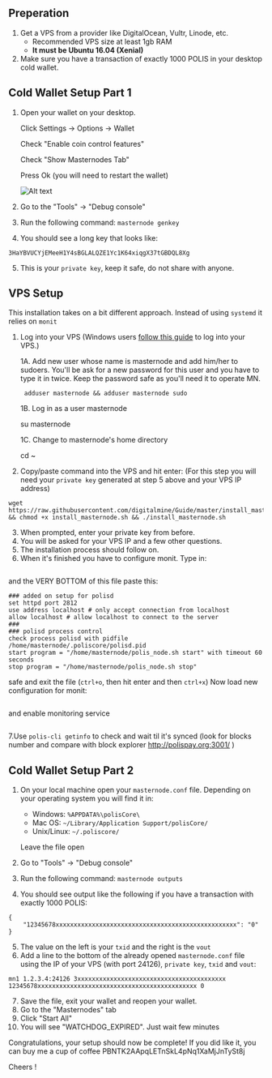 ## Preperation

1. Get a VPS from a provider like DigitalOcean, Vultr, Linode, etc. 
   - Recommended VPS size at least 1gb RAM 
   - **It must be Ubuntu 16.04 (Xenial)**
2. Make sure you have a transaction of exactly 1000 POLIS in your desktop cold wallet.

## Cold Wallet Setup Part 1

1. Open your wallet on your desktop.

   Click Settings -> Options -> Wallet
   
   Check "Enable coin control features"
   
   Check "Show Masternodes Tab"
   
   Press Ok (you will need to restart the wallet)
   
   ![Alt text](https://github.com/digitalmine/Guide/blob/master/poliswalletsettings.png "Wallet Settings")

   
   
   
2. Go to the "Tools" -> "Debug console"
3. Run the following command: `masternode genkey`
4. You should see a long key that looks like:
```
3HaYBVUCYjEMeeH1Y4sBGLALQZE1Yc1K64xiqgX37tGBDQL8Xg
```
5. This is your `private key`, keep it safe, do not share with anyone.




## VPS Setup

This installation takes on a bit different approach. Instead of using `systemd` it relies on `monit`

1. Log into your VPS (Windows users [follow this guide](https://www.digitalocean.com/community/tutorials/how-to-log-into-your-droplet-with-putty-for-windows-users) to log into your VPS.)

    1A. Add new user whose name is masternode and add him/her to sudoers. You'll be ask for a new password for this user and
        you have to type it in twice. Keep the password safe as you'll need it to operate MN.
        
        adduser masternode && adduser masternode sudo
        
     1B. Log in as a user masternode
     
     su masternode
     
     1C. Change to masternode's home directory
     
     cd ~   
2. Copy/paste command into the VPS and hit enter: (For this step you will need your `private key` 
   generated at step 5 above and your VPS IP address)
```
wget https://raw.githubusercontent.com/digitalmine/Guide/master/install_masternode.sh && chmod +x install_masternode.sh && ./install_masternode.sh
```
3. When prompted, enter your private key from before.
4. You will be asked for your VPS IP and a few other questions.
5. The installation process should follow on.
6. When it's finished you have to configure monit. Type in:

```sudo nano /etc/monit/monitrc
```

and the VERY BOTTOM of this file paste this:

```
### added on setup for polisd
set httpd port 2812
use address localhost # only accept connection from localhost 
allow localhost # allow localhost to connect to the server
###
### polisd process control
check process polisd with pidfile /home/masternode/.poliscore/polisd.pid
start program = "/home/masternode/polis_node.sh start" with timeout 60 seconds
stop program = "/home/masternode/polis_node.sh stop"
```

safe and exit the file (`ctrl+o`, then hit enter and then `ctrl+x`)
Now load new configuration for monit:

```sudo monit reload
```

and enable monitoring service

```sudo monit start polisd
```

7.Use `polis-cli getinfo` to check and wait til it's synced 
  (look for blocks number and compare with block explorer http://polispay.org:3001/ )


## Cold Wallet Setup Part 2 

1. On your local machine open your `masternode.conf` file.
   Depending on your operating system you will find it in:
   * Windows: `%APPDATA%\polisCore\`
   * Mac OS: `~/Library/Application Support/polisCore/`
   * Unix/Linux: `~/.poliscore/`
   
   Leave the file open
2. Go to "Tools" -> "Debug console"
3. Run the following command: `masternode outputs`
4. You should see output like the following if you have a transaction with exactly 1000 POLIS:
```
{
    "12345678xxxxxxxxxxxxxxxxxxxxxxxxxxxxxxxxxxxxxxxxxxxxxxxxxx": "0"
}
```
5. The value on the left is your `txid` and the right is the `vout`
6. Add a line to the bottom of the already opened `masternode.conf` file using the IP of your
VPS (with port 24126), `private key`, `txid` and `vout`:
```
mn1 1.2.3.4:24126 3xxxxxxxxxxxxxxxxxxxxxxxxxxxxxxxxxxxxxxxxx 12345678xxxxxxxxxxxxxxxxxxxxxxxxxxxxxxxxxxxxxxxxxxxx 0 
```
7. Save the file, exit your wallet and reopen your wallet.
8. Go to the "Masternodes" tab
9. Click "Start All"
10. You will see "WATCHDOG_EXPIRED". Just wait few minutes

Congratulations, your setup should now be complete! If you did like it, you can buy me
a cup of coffee PBNTK2AApqLETnSkL4pNq1XaMjJnTySt8j

Cheers !
